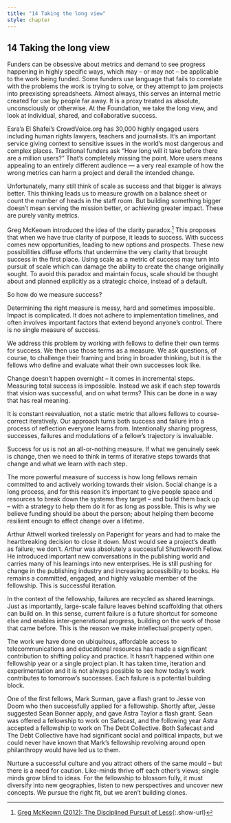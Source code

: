```yaml
---
title: "14 Taking the long view"
style: chapter
---
```


## **14** Taking the long view

Funders can be obsessive about metrics and demand to see progress happening in highly specific ways, which may – or may not – be applicable to the work being funded. Some funders use language that fails to correlate with the problems the work is trying to solve, or they attempt to jam projects into preexisting spreadsheets. Almost always, this serves an internal metric created for use by people far away. It is a proxy treated as absolute, unconsciously or otherwise. At the Foundation, we take the long view, and look at individual, shared, and collaborative success.

Esra’a El Shafei’s CrowdVoice.org has 30,000 highly engaged users including human rights lawyers, teachers and journalists. It’s an important service giving context to sensitive issues in the world’s most dangerous and complex places. Traditional funders ask “How long will it take before there are a million users?” That’s completely missing the point. More users means appealing to an entirely different audience — a very real example of how the wrong metrics can harm a project and derail the intended change.

Unfortunately, many still think of scale as success and that bigger is always better. This thinking leads us to measure growth on a balance sheet or count the number of heads in the staff room. But building something bigger doesn’t mean serving the mission better, or achieving greater impact. These are purely vanity metrics.

Greg McKeown introduced the idea of the clarity paradox.[^1] This proposes that when we have true clarity of purpose, it leads to success. With success comes new opportunities, leading to new options and prospects. These new possibilities diffuse efforts that undermine the very clarity that brought success in the first place. Using scale as a metric of success may turn into pursuit of scale which can damage the ability to create the change originally sought. To avoid this paradox and maintain focus, scale should be thought about and planned explicitly as a strategic choice, instead of a default.

So how do we measure success?

Determining the right measure is messy, hard and sometimes impossible. Impact is complicated. It does not adhere to implementation timelines, and often involves important factors that extend beyond anyone’s control. There is no single measure of success.

We address this problem by working with fellows to define their own terms for success. We then use those terms as a measure. We ask questions, of course, to challenge their framing and bring in broader thinking, but it is the fellows who define and evaluate what their own successes look like.

Change doesn’t happen overnight – it comes in incremental steps. Measuring total success is impossible. Instead we ask if each step towards that vision was successful, and on what terms? This can be done in a way that has real meaning.

It is constant reevaluation, not a static metric that allows fellows to course-correct iteratively. Our approach turns both success and failure into a process of reflection everyone learns from. Intentionally sharing progress, successes, failures and modulations of a fellow’s trajectory is invaluable.

Success for us is not an all-or-nothing measure. If what we genuinely seek is change, then we need to think in terms of iterative steps towards that change and what we learn with each step.

The more powerful measure of success is how long fellows remain committed to and actively working towards their vision. Social change is a long process, and for this reason it’s important to give people space and resources to break down the systems they target – and build them back up – with a strategy to help them do it for as long as possible. This is why we believe funding should be about the person; about helping them become resilient enough to effect change over a lifetime.

Arthur Attwell worked tirelessly on Paperight for years and had to make the heartbreaking decision to close it down. Most would see a project’s death as failure; we don’t. Arthur was absolutely a successful Shuttleworth Fellow. He introduced important new conversations in the publishing world and carries many of his learnings into new enterprises. He is still pushing for change in the publishing industry and increasing accessibility to books. He remains a committed, engaged, and highly valuable member of the fellowship. This is successful iteration.

In the context of the fellowship, failures are recycled as shared learnings. Just as importantly, large-scale failure leaves behind scaffolding that others can build on. In this sense, current failure is a future shortcut for someone else and enables inter-generational progress, building on the work of those that came before. This is the reason we make intellectual property open.

The work we have done on ubiquitous, affordable access to telecommunications and educational resources has made a significant contribution to shifting policy and practice. It hasn’t happened within one fellowship year or a single project plan. It has taken time, iteration and experimentation and it is not always possible to see how today’s work contributes to tomorrow’s successes. Each failure is a potential building block.

One of the first fellows, Mark Surman, gave a flash grant to Jesse von Doom who then successfully applied for a fellowship. Shortly after, Jesse suggested Sean Bonner apply, and gave Astra Taylor a flash grant. Sean was offered a fellowship to work on Safecast, and the following year Astra accepted a fellowship to work on The Debt Collective. Both Safecast and The Debt Collective have had significant social and political impacts, but we could never have known that Mark’s fellowship revolving around open philanthropy would have led us to them.

Nurture a successful culture and you attract others of the same mould – but there is a need for caution. Like-minds thrive off each other’s views; single minds grow blind to ideas. For the fellowship to blossom fully, it must diversify into new geographies, listen to new perspectives and uncover new concepts. We pursue the right fit, but we aren’t building clones.

[^1]: [Greg McKeown (2012): The Disciplined Pursuit of Less](https://hbr.org/2012/08/the-disciplined-pursuit-of-less){:.show-url}
